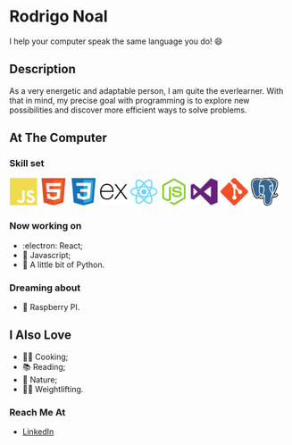 # Rodrigo Noal 

I help your computer speak the same language you do! :smile:

## Description

As a very energetic and adaptable person, I am quite the everlearner. With that in mind, my precise goal with programming is to explore new possibilities and discover more efficient ways to solve problems.

## At The Computer

### Skill set

<img alt="Javascript" src="https://github.com/rodrigonoal/rodrigonoal/blob/main/icons/javascript-plain.svg" width="50" height="50">        <img alt="HTML" src="https://github.com/rodrigonoal/rodrigonoal/blob/main/icons/html5-original.svg" width="50" height="50">        <img alt="CSS" src="https://github.com/rodrigonoal/rodrigonoal/blob/main/icons/css3-original.svg" width="50" height="50">        <img alt="Express" src="https://github.com/rodrigonoal/rodrigonoal/blob/main/icons/express-original.svg" width="50" height="50">        <img alt="React" src="https://github.com/rodrigonoal/rodrigonoal/blob/main/icons/react-original.svg" width="50" height="50">        <img alt="Node.js" src="https://github.com/rodrigonoal/rodrigonoal/blob/main/icons/nodejs-original.svg" width="50" height="50">        <img alt="VS Code" src="https://github.com/rodrigonoal/rodrigonoal/blob/main/icons/visualstudio-plain.svg" width="50" height="50">        <img alt="Git" src="https://github.com/rodrigonoal/rodrigonoal/blob/main/icons/git-original.svg" width="50" height="50">        <img alt="PostreSQL" src="https://github.com/rodrigonoal/rodrigonoal/blob/main/icons/postgresql-icon.svg" width="50" height="50">


### Now working on

* :electron: React;
* :vulcan_salute: Javascript;
* :snake: A little bit of Python.

### Dreaming about

* :strawberry: Raspberry PI.

## I Also Love

* :man_cook: Cooking;
* :books: Reading;
* :parrot: Nature;
* :weight_lifting_man: Weightlifting.

### Reach Me At

* [LinkedIn](https://www.linkedin.com/in/rodrigo-noal/)
